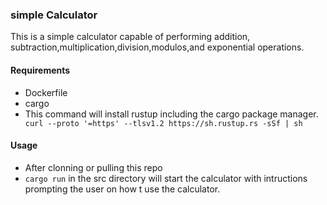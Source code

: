 ### simple Calculator

This is a simple calculator capable of performing addition, subtraction,multiplication,division,modulos,and exponential operations.

#### Requirements

- Dockerfile
- cargo
- This command will install rustup including the cargo package manager.
  ``` curl --proto '=https' --tlsv1.2 https://sh.rustup.rs -sSf | sh```

#### Usage
- After clonning or pulling this repo
- ```cargo run``` in the src directory will start the calculator with intructions prompting the user on how t use the calculator.
  
